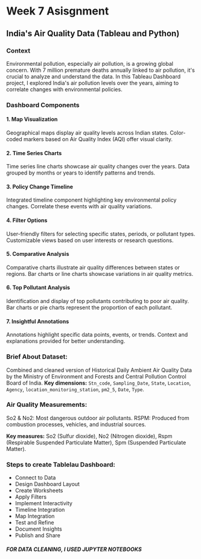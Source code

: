 # Week 7 Asisgnment
## India's Air Quality Data (Tableau and Python)

### Context
Environmental pollution, especially air pollution, is a growing global concern. With 7 million premature deaths annually linked to air pollution, it's crucial to analyze and understand the data. In this Tableau Dashboard project, I explored India's air pollution levels over the years, aiming to correlate changes with environmental policies.

### Dashboard Components
#### 1. Map Visualization
Geographical maps display air quality levels across Indian states.
Color-coded markers based on Air Quality Index (AQI) offer visual clarity.
#### 2. Time Series Charts
Time series line charts showcase air quality changes over the years.
Data grouped by months or years to identify patterns and trends.
#### 3. Policy Change Timeline
Integrated timeline component highlighting key environmental policy changes.
Correlate these events with air quality variations.
#### 4. Filter Options
User-friendly filters for selecting specific states, periods, or pollutant types.
Customizable views based on user interests or research questions.
#### 5. Comparative Analysis
Comparative charts illustrate air quality differences between states or regions.
Bar charts or line charts showcase variations in air quality metrics.
#### 6. Top Pollutant Analysis
Identification and display of top pollutants contributing to poor air quality.
Bar charts or pie charts represent the proportion of each pollutant.
#### 7. Insightful Annotations
Annotations highlight specific data points, events, or trends.
Context and explanations provided for better understanding.

### Brief About Dataset:
Combined and cleaned version of Historical Daily Ambient Air Quality Data by the Ministry of Environment and Forests and Central Pollution Control Board of India.
**Key dimensions:** `Stn_code`, `Sampling_Date`, `State`, `Location`, `Agency`, `location_monitoring_station`, `pm2_5`, `Date`, `Type`.
### Air Quality Measurements:
So2 & No2: Most dangerous outdoor air pollutants.
RSPM: Produced from combustion processes, vehicles, and industrial sources.

**Key measures:** So2 (Sulfur dioxide), No2 (Nitrogen dioxide), Rspm (Respirable Suspended Particulate Matter), Spm (Suspended Particulate Matter).

### Steps to create Tablelau Dashboard:
- Connect to Data
- Design Dashboard Layout
- Create Worksheets
- Apply Filters
- Implement Interactivity
- Timeline Integration
- Map Integration
- Test and Refine
- Document Insights
- Publish and Share

#### *FOR DATA CLEANING, I USED JUPYTER NOTEBOOKS*
